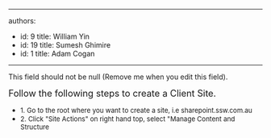 

---
authors:
  - id: 9
    title: William Yin
  - id: 19
    title: Sumesh Ghimire
  - id: 1
    title: Adam Cogan
---




<span class='intro'> This field should not be null (Remove me when you edit this field). </span>

<p><font size="4">Follow the following steps to create a Client Site.</font></p>
<ul>
<li><font size="2">1. Go to the root where you want to create a site, i.e sharepoint.ssw.com.au</font> 
<li><font size="2">2. Click &quot;Site Actions&quot; on right hand top, select &quot;Manage Content and Structure</font> </li></ul>



